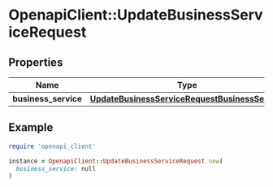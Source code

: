 # OpenapiClient::UpdateBusinessServiceRequest

## Properties

| Name | Type | Description | Notes |
| ---- | ---- | ----------- | ----- |
| **business_service** | [**UpdateBusinessServiceRequestBusinessService**](UpdateBusinessServiceRequestBusinessService.md) |  | [optional] |

## Example

```ruby
require 'openapi_client'

instance = OpenapiClient::UpdateBusinessServiceRequest.new(
  business_service: null
)
```

